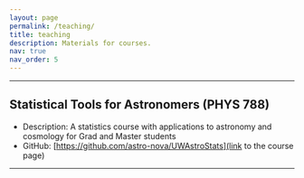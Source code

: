 ```yaml
---
layout: page
permalink: /teaching/
title: teaching
description: Materials for courses.
nav: true
nav_order: 5
---
```



------------
## Statistical Tools for Astronomers (PHYS 788)

* Description: A statistics course with applications to astronomy and cosmology for Grad and Master students
* GitHub: [https://github.com/astro-nova/UWAstroStats](link to the course page)

------------